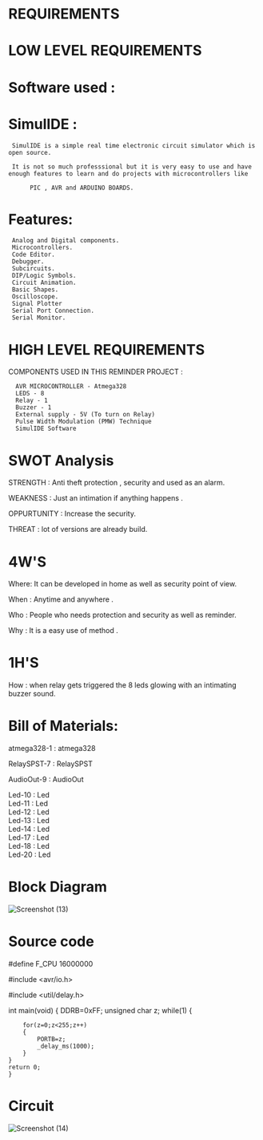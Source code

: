 



#  REQUIREMENTS


# LOW LEVEL REQUIREMENTS

# Software used :

# SimulIDE  : 

     SimulIDE is a simple real time electronic circuit simulator which is open source.
     
     It is not so much professsional but it is very easy to use and have enough features to learn and do projects with microcontrollers like
          
          PIC , AVR and ARDUINO BOARDS.
          
# Features:

     Analog and Digital components.
     Microcontrollers.
     Code Editor.
     Debugger.
     Subcircuits.
     DIP/Logic Symbols.
     Circuit Animation.
     Basic Shapes.
     Oscilloscope.
     Signal Plotter
     Serial Port Connection.
     Serial Monitor.


# HIGH LEVEL REQUIREMENTS

 COMPONENTS USED IN THIS REMINDER PROJECT :
     
      AVR MICROCONTROLLER - Atmega328
      LEDS - 8
      Relay - 1 
      Buzzer - 1
      External supply - 5V (To turn on Relay)
      Pulse Width Modulation (PMW) Technique
      SimulIDE Software
      

# SWOT Analysis

STRENGTH : Anti theft protection , security and used as an alarm.

WEAKNESS : Just an intimation if anything happens .

OPPURTUNITY : Increase the security.

THREAT : lot of versions are already build.



# 4W'S

Where: It can be developed in home as well as security point of view.

When : Anytime and anywhere .

Who : People who needs protection and security as well as reminder.

Why : It is a easy use of method .

# 1H'S

How : when relay gets triggered the 8 leds glowing with an intimating buzzer sound.



# Bill of Materials:


atmega328-1 : atmega328

RelaySPST-7 : RelaySPST  

AudioOut-9 : AudioOut   

Led-10 : Led   
Led-11 : Led   
Led-12 : Led   
Led-13 : Led   
Led-14 : Led   
Led-17 : Led   
Led-18 : Led   
Led-20 : Led   
 

# Block Diagram

![Screenshot (13)](https://user-images.githubusercontent.com/94359739/144399729-ba9e84fa-8aba-4f16-a493-9c31afcec738.png)



# Source code 

#define F_CPU 16000000

#include <avr/io.h>

#include <util/delay.h>

int main(void)
{
	DDRB=0xFF;
	unsigned char z;
	while(1)
	{
		
		for(z=0;z<255;z++)
		{
			PORTB=z;
			_delay_ms(1000);
		}
	}
	return 0;
	}


# Circuit

![Screenshot (14)](https://user-images.githubusercontent.com/94359739/144399162-8a04a7c2-02d7-4a63-861c-007470e696bc.png)


        

     
